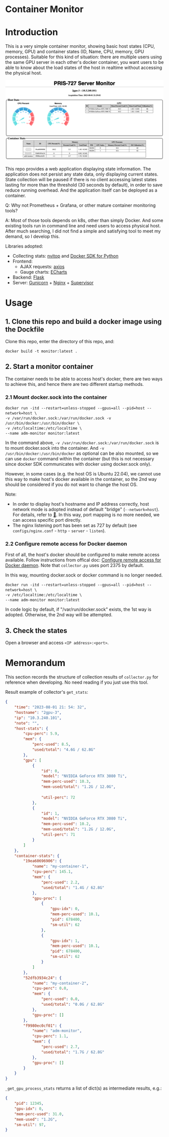 # Container Monitor

# Introduction

This is a very simple container monitor, showing basic host states (CPU, memory, GPU) and container states (ID, Name, CPU, memory, GPU processes). Suitable for this kind of situation: there are multiple users using the same GPU server in each other's docker container, you want users to be able to know about the load states of the host in realtime without accessing the physical host.

![](docs/Screenshot.png)

This repo provides a web application displaying state information. The application does not persist any state data, only displaying current states. State collection will be paused if there is no client accessing latest states lasting for more than the threshold (30 seconds by default), in order to save reduce running overhead. And the application itself can be deployed as a container.

Q: Why not Prometheus + Grafana, or other mature container monitoring tools?

A: Most of those tools depends on k8s, other than simply Docker. And some existing tools run in command line and need users to access physical host. After much searching, I did not find a simple and satisfying tool to meet my demand, so I develop this. 

Libraries adopted: 
- Collecting stats: [nvitop](https://github.com/XuehaiPan/nvitop#for-docker-users) and [Docker SDK for Python](https://github.com/docker/docker-py)
- Frontend: 
    - AJAX requests: [axios](https://github.com/axios/axios)
    - Gauge charts: [ECharts](https://github.com/apache/echarts)
- Backend: [Flask](https://github.com/pallets/flask)
- Server: [Gunicorn](https://github.com/benoitc/gunicorn) + [Nginx](https://nginx.org) + [Supervisor](https://github.com/Supervisor/supervisor)


# Usage

## 1. Clone this repo and build a docker image using the Dockfile

Clone this repo, enter the directory of this repo, and:

```shell
docker build -t monitor:latest .
```

## 2. Start a monitor container

The container needs to be able to access host's docker, there are two ways to achieve this, and hence there are two different startup methods.

### 2.1 Mount docker.sock into the container

```shell
docker run -itd --restart=unless-stopped --gpus=all --pid=host --network=host \
-v /var/run/docker.sock:/var/run/docker.sock -v /usr/bin/docker:/usr/bin/docker \
-v /etc/localtime:/etc/localtime \
--name adm-monitor monitor:latest
```

In the command above, `-v /var/run/docker.sock:/var/run/docker.sock` is to mount docker.sock into the container. And `-v /usr/bin/docker:/usr/bin/docker` as optional can be also mounted, so we can use `docker` command within the container (but this is not necessary since docker SDK communicates with docker using docker.sock only). 

However, in some cases (e.g. the host OS is Ubuntu 22.04), we cannot use this way to make host's docker available in the container, so the 2nd way should be considered if you do not want to change the host OS.

Note: 
- In order to display host's hostname and IP address correctly, host network mode is adopted instead of default "bridge" (`--network=host`). For details, refer to [🔗](https://stackoverflow.com/questions/24319662/from-inside-of-a-docker-container-how-do-i-connect-to-the-localhost-of-the-mach). In this way, port mapping is no more needed, we can access specific port directly.
- The nginx listening port has been set as 727 by default (see `configs/nginx.conf` - `http` - `server` - `listen`).


### 2.2 Configure remote access for Docker daemon

First of all, the host's docker should be configured to make remote access available. Follow instructions from offical doc: [Configure remote access for Docker daemon](https://docs.docker.com/config/daemon/remote-access/). Note that `collector.py` uses port 2375 by default.

In this way, mounting docker.sock or docker command is no longer needed.

```shell
docker run -itd --restart=unless-stopped --gpus=all --pid=host --network=host \
-v /etc/localtime:/etc/localtime \
--name adm-monitor monitor:latest
```

In code logic by default, if "/var/run/docker.sock" exists, the 1st way is adopted. Otherwise, the 2nd way will be attempted.


## 3. Check the states

Open a browser and access `<IP address>:<port>`.


# Memorandum

This section records the structure of collection results of `collector.py` for reference when developing. No need reading if you just use this tool.

Result example of collector's `get_stats`:

```json
{
    "time": "2023-08-01 21: 54: 32",
    "hostname": "2gpu-3",
    "ip": "10.3.240.101",
    "note": "",
    "host-stats": {
        "cpu-perc": 5.9,
        "mem": {
            "perc-used": 8.5,
            "used/total": "4.6G / 62.8G"
        },
        "gpu": [
            {
                "id": 0,
                "model": "NVIDIA GeForce RTX 3080 Ti",
                "mem-perc-used": 10.3,
                "mem-used/total": "1.2G / 12.0G",

                "util-perc": 72
            },
            {
                "id": 1,
                "model": "NVIDIA GeForce RTX 3080 Ti",
                "mem-perc-used": 10.2,
                "mem-used/total": "1.2G / 12.0G",
                "util-perc": 71
            }
        ]
    },
    "container-stats": {
        "19ea60696906": {
            "name": "my-container-1",
            "cpu-perc": 145.1,
            "mem": {
                "perc-used": 2.2,
                "used/total": "1.4G / 62.8G"
            },
            "gpu-proc": [
                {
                    "gpu-idx": 0,
                    "mem-perc-used": 10.1,
                    "pid": 678400,
                    "sm-util": 62
                },
                {
                    "gpu-idx": 1,
                    "mem-perc-used": 10.1,
                    "pid": 678400,
                    "sm-util": 62
                }
            ]
        },
        "52dfb3934c24": {
            "name": "my-container-2",
            "cpu-perc": 0.0,
            "mem": {
                "perc-used": 0.0,
                "used/total": "0.0G / 62.8G"
            },
            "gpu-proc": []
        },
        "f9980ec0cf01": {
            "name": "adm-monitor",
            "cpu-perc": 1.1,
            "mem": {
                "perc-used": 2.7,
                "used/total": "1.7G / 62.8G"
            },
            "gpu-proc": []
        }
    }
}
```

`_get_gpu_process_stats` returns a list of dict(s) as intermediate results, e.g.:
```json
{
    "pid": 12345,
    "gpu-idx": 0,
    "mem-perc-used": 31.0,
    "mem-used": "1.2G",
    "sm-util": 97,
}
```
